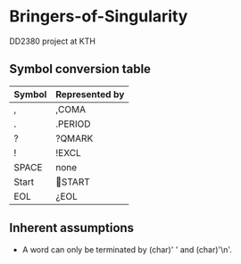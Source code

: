 Bringers-of-Singularity
=======================

DD2380 project at KTH

## Symbol conversion table
| Symbol | Represented by |
|---|---|
| , | ,COMA |
| . | .PERIOD |
| ? | ?QMARK |
| ! | !EXCL |
| SPACE | none |
| Start | START |
| EOL | ¿EOL |

## Inherent assumptions
- A word can only be terminated by (char)' ' and (char)'\n'.